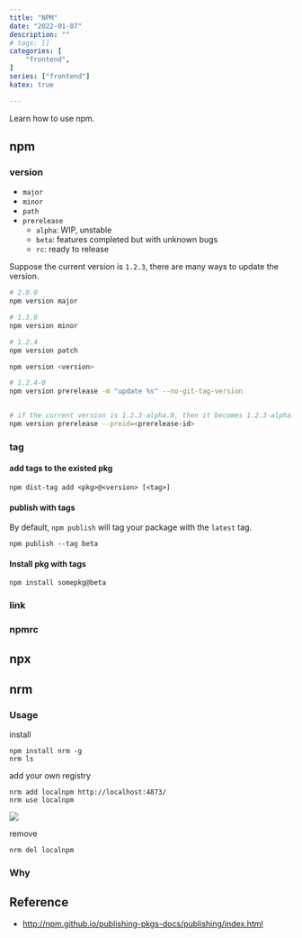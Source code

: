 ```yaml
---
title: "NPM"
date: "2022-01-07"
description: ""
# tags: []
categories: [
    "frontend",
]
series: ["frontend"]
katex: true

---
```




Learn how to use npm.



<!--more-->



## npm

### version

- `major`
- `minor`
- `path`
- `prerelease`
  - `alpha`: WIP, unstable
  - `beta`: features completed but with unknown bugs
  - `rc`: ready to release



Suppose the current version is `1.2.3`, there are many ways to update the version.

```bash
# 2.0.0
npm version major

# 1.3.0
npm version minor

# 1.2.4
npm version patch

npm version <version>

# 1.2.4-0
npm version prerelease -m "update %s" --no-git-tag-version


# if the current version is 1.2.3-alpha.0, then it becomes 1.2.3-alpha.1
npm version prerelease --preid=<prerelease-id>
```



### tag



#### add tags to the existed pkg

```
npm dist-tag add <pkg>@<version> [<tag>]
```



#### publish with tags

By default, `npm publish` will tag your package with the `latest` tag. 

```
npm publish --tag beta
```



#### Install pkg with tags

```
npm install somepkg@beta
```



### link



### npmrc



## npx





## nrm



### Usage

install 

```
npm install nrm -g
nrm ls
```



add your own registry

```
nrm add localnpm http://localhost:4873/
nrm use localnpm
```



![](/blog/post/images/nrm-ls.png)



remove 

```
nrm del localnpm
```



### Why



## Reference

- http://npm.github.io/publishing-pkgs-docs/publishing/index.html